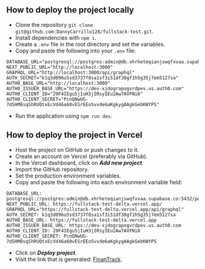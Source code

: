 ## How to deploy the project locally
- Clone the repository ```git clone git@github.com:DannyCarrillo128/fullstack-test.git```.
- Install dependencies with ```npm i```.
- Create a ```.env``` file in the root directory and set the variables.
- Copy and paste the following into your ```.env``` file:
```
DATABASE_URL="postgresql://postgres:admin@db.xhrheteqianjswqfxvaa.supabase.co:5432/postgres"
NEXT_PUBLIC_URL="http://localhost:3000"
GRAPHQL_URL="http://localhost:3000/api/graphql"
AUTH_SECRET="k1q3d096u5sd3737f8sa1sf3i51df38gf1h5g35j7em5127sa"
AUTH0_BASE_URL="http://localhost:3000"
AUTH0_ISSUER_BASE_URL="https://dev-xjdograpogvrdpev.us.auth0.com"
AUTH0_CLIENT_ID="29F4IEgu5jIuH3jIRsyIEu2Aw7AVFNi8"
AUTH0_CLIENT_SECRET="PcnQNwUG-7dSHM8sqShRUQtxEcVd46a60vESrEEoSvvde6aKgkygAAgkGebKWYPS"
```
- Run the application using ```npm run dev```.


## How to deploy the project in Vercel
- Host the project on GitHub or push changes to it.
- Create an account on Vercel (preferably via GitHub).
- In the Vercel dashboard, click on ***Add new project***.
- Import the GitHub repository.
- Set the production environment variables.
- Copy and paste the following into each environment variable field:
```
DATABASE_URL: postgresql://postgres:admin@db.xhrheteqianjswqfxvaa.supabase.co:5432/postgres
NEXT_PUBLIC_URL: https://fullstack-test-delta.vercel.app/
GRAPHQL_URL="https://fullstack-test-delta.vercel.app/api/graphql"
AUTH_SECRET: k1q3d096u5sd3737f8sa1sf3i51df38gf1h5g35j7em5127sa
AUTH0_BASE_URL: https://fullstack-test-delta.vercel.app
AUTH0_ISSUER_BASE_URL: https://dev-xjdograpogvrdpev.us.auth0.com
AUTH0_CLIENT_ID: 29F4IEgu5jIuH3jIRsyIEu2Aw7AVFNi8
AUTH0_CLIENT_SECRET: PcnQNwUG-7dSHM8sqShRUQtxEcVd46a60vESrEEoSvvde6aKgkygAAgkGebKWYPS
```
- Click on ***Deploy project***.
- Visit the link that is generated: [FinanTrack](https://fullstack-test-delta.vercel.app "FinanTrack").
